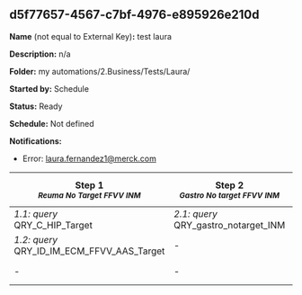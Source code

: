 ## d5f77657-4567-c7bf-4976-e895926e210d

**Name** (not equal to External Key)**:** test laura

**Description:** n/a

**Folder:** my automations/2.Business/Tests/Laura/

**Started by:** Schedule

**Status:** Ready

**Schedule:** Not defined

**Notifications:**

* Error: laura.fernandez1@merck.com

| Step 1<br>_<small>Reuma No Target FFVV INM</small>_ | Step 2<br>_<small>Gastro No target FFVV INM</small>_ | Step 3<br>_<small>Visited users INM (current month)<br></small>_ | Step 4<br>_<small>Visited users INM (current month) + target<br></small>_ | Step 5<br>_<small>Cardio (C) + Neumo (PUL) No target de la FFVV HIP</small>_ | Step 6<br>_<small>Neumología (PUL) MyTarget de la FFVV AAS (Antiinfecciosas)</small>_ | Step 7<br>_<small>SEGMENTACIONES HPTEC</small>_ | Step 8<br>_<small>-</small>_ | Step 9<br>_<small>Usuarios RHU (Reumatología) que han recibido un AE específico<br></small>_ | Step 10<br>_<small>-</small>_ |
| --- | --- | --- | --- | --- | --- | --- | --- | --- | --- |
| _1.1: query_<br>QRY_C_HIP_Target | _2.1: query_<br>QRY_gastro_notarget_INM | _3.1: query_<br>QRY_Usuarios_visitados_INM_CurrentMonth | _4.1: query_<br>QRY_Usuarios_visitados_INM_CurrentMonth_Target | _5.1: query_<br>QRY_MED_EMP_C_PUL_All | _6.1: query_<br>QRY_Automated_MED_EMP_PUL_My_Target_FV_AAS_ACT | _7.1: query_<br>QRY_Automated_MED_EMP_PUL_ALL | _8.1: query_<br>QRY_users_sent_email_20230911_not_microsoft | _9.1: query_<br>QRY_total_users_AE_sent_RHU | _10.1: query_<br>QRY_Test_Visita_Delegado_2023_Inmuno |
| _1.2: query_<br>QRY_ID_IM_ECM_FFVV_AAS_Target | - | - | - | _5.2: query_<br>QRY_C_PUL_All_FFVV | _6.2: query_<br>QRY_NotAutomated_RHU_NoTarget | _7.2: query_<br>QRY_NotAutomated_C_PUL_IM_HPTEC_NoTarget | _8.2: query_<br>QRY_test_KAM_RAM_Target | _9.2: query_<br>QRY_total_users_AE_Sent_GE | - |
| - | - | - | - | - | - | _7.3: query_<br>QRY_Automated_MED_EMP_C_PUL_Notarget | - | - | - |
